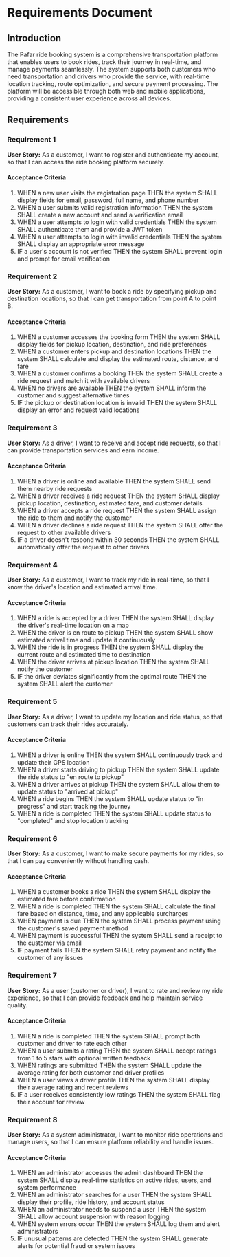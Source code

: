 # Requirements Document

## Introduction

The Pafar ride booking system is a comprehensive transportation platform that enables users to book rides, track their journey in real-time, and manage payments seamlessly. The system supports both customers who need transportation and drivers who provide the service, with real-time location tracking, route optimization, and secure payment processing. The platform will be accessible through both web and mobile applications, providing a consistent user experience across all devices.

## Requirements

### Requirement 1

**User Story:** As a customer, I want to register and authenticate my account, so that I can access the ride booking platform securely.

#### Acceptance Criteria

1. WHEN a new user visits the registration page THEN the system SHALL display fields for email, password, full name, and phone number
2. WHEN a user submits valid registration information THEN the system SHALL create a new account and send a verification email
3. WHEN a user attempts to login with valid credentials THEN the system SHALL authenticate them and provide a JWT token
4. WHEN a user attempts to login with invalid credentials THEN the system SHALL display an appropriate error message
5. IF a user's account is not verified THEN the system SHALL prevent login and prompt for email verification

### Requirement 2

**User Story:** As a customer, I want to book a ride by specifying pickup and destination locations, so that I can get transportation from point A to point B.

#### Acceptance Criteria

1. WHEN a customer accesses the booking form THEN the system SHALL display fields for pickup location, destination, and ride preferences
2. WHEN a customer enters pickup and destination locations THEN the system SHALL calculate and display the estimated route, distance, and fare
3. WHEN a customer confirms a booking THEN the system SHALL create a ride request and match it with available drivers
4. WHEN no drivers are available THEN the system SHALL inform the customer and suggest alternative times
5. IF the pickup or destination location is invalid THEN the system SHALL display an error and request valid locations

### Requirement 3

**User Story:** As a driver, I want to receive and accept ride requests, so that I can provide transportation services and earn income.

#### Acceptance Criteria

1. WHEN a driver is online and available THEN the system SHALL send them nearby ride requests
2. WHEN a driver receives a ride request THEN the system SHALL display pickup location, destination, estimated fare, and customer details
3. WHEN a driver accepts a ride request THEN the system SHALL assign the ride to them and notify the customer
4. WHEN a driver declines a ride request THEN the system SHALL offer the request to other available drivers
5. IF a driver doesn't respond within 30 seconds THEN the system SHALL automatically offer the request to other drivers

### Requirement 4

**User Story:** As a customer, I want to track my ride in real-time, so that I know the driver's location and estimated arrival time.

#### Acceptance Criteria

1. WHEN a ride is accepted by a driver THEN the system SHALL display the driver's real-time location on a map
2. WHEN the driver is en route to pickup THEN the system SHALL show estimated arrival time and update it continuously
3. WHEN the ride is in progress THEN the system SHALL display the current route and estimated time to destination
4. WHEN the driver arrives at pickup location THEN the system SHALL notify the customer
5. IF the driver deviates significantly from the optimal route THEN the system SHALL alert the customer

### Requirement 5

**User Story:** As a driver, I want to update my location and ride status, so that customers can track their rides accurately.

#### Acceptance Criteria

1. WHEN a driver is online THEN the system SHALL continuously track and update their GPS location
2. WHEN a driver starts driving to pickup THEN the system SHALL update the ride status to "en route to pickup"
3. WHEN a driver arrives at pickup THEN the system SHALL allow them to update status to "arrived at pickup"
4. WHEN a ride begins THEN the system SHALL update status to "in progress" and start tracking the journey
5. WHEN a ride is completed THEN the system SHALL update status to "completed" and stop location tracking

### Requirement 6

**User Story:** As a customer, I want to make secure payments for my rides, so that I can pay conveniently without handling cash.

#### Acceptance Criteria

1. WHEN a customer books a ride THEN the system SHALL display the estimated fare before confirmation
2. WHEN a ride is completed THEN the system SHALL calculate the final fare based on distance, time, and any applicable surcharges
3. WHEN payment is due THEN the system SHALL process payment using the customer's saved payment method
4. WHEN payment is successful THEN the system SHALL send a receipt to the customer via email
5. IF payment fails THEN the system SHALL retry payment and notify the customer of any issues

### Requirement 7

**User Story:** As a user (customer or driver), I want to rate and review my ride experience, so that I can provide feedback and help maintain service quality.

#### Acceptance Criteria

1. WHEN a ride is completed THEN the system SHALL prompt both customer and driver to rate each other
2. WHEN a user submits a rating THEN the system SHALL accept ratings from 1 to 5 stars with optional written feedback
3. WHEN ratings are submitted THEN the system SHALL update the average rating for both customer and driver profiles
4. WHEN a user views a driver profile THEN the system SHALL display their average rating and recent reviews
5. IF a user receives consistently low ratings THEN the system SHALL flag their account for review

### Requirement 8

**User Story:** As a system administrator, I want to monitor ride operations and manage users, so that I can ensure platform reliability and handle issues.

#### Acceptance Criteria

1. WHEN an administrator accesses the admin dashboard THEN the system SHALL display real-time statistics on active rides, users, and system performance
2. WHEN an administrator searches for a user THEN the system SHALL display their profile, ride history, and account status
3. WHEN an administrator needs to suspend a user THEN the system SHALL allow account suspension with reason logging
4. WHEN system errors occur THEN the system SHALL log them and alert administrators
5. IF unusual patterns are detected THEN the system SHALL generate alerts for potential fraud or system issues